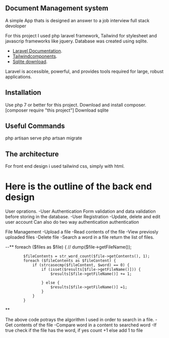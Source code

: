 ## Document Management system

A simple App thats is designed an answer to a job interview full stack devoloper

For this project I used php laravel framework, Tailwind for stylesheet and javascrip frameworks like jquery. Database was created using sqlite.

- [Laravel Documentation](https://laravel.com/docs/routing).
- [Tailwindcomponents](https://tailwindcomponents.com/).
- [Sqlite download](https://www.sqlite.org/download.html).

Laravel is accessible, powerful, and provides tools required for large, robust applications.

## Installation

Use php 7 or better for this project.
Download and install composer.
[composer require "this project"]
Download sqlite
 
## Useful Commands

php artisan serve
php artsan migrate

## The architecture

For front end design i used tailwind css, simply with html.
# Here is the outline of the back end design

User oprations.
-User Authentication
Form validation and data validation before storing in the database.
-User Registration
-Update, delete and edit user account
Can also do two way authentication authentication

File Management
-Upload a file
-Read contents of the file
-View previosly uploaded files
-Delete file
-Search a word in a file return the list of files.

--**
      foreach ($files as $file) {
          //  dump($file->getFileName());
            
            $fileContents = str_word_count($file->getContents(), 1);
            foreach ($fileContents as $fileContent) {
                if (strcasecmp($fileContent, $word) == 0) {
                    if (isset($results[$file->getFileName()])) {
                        $results[$file->getFileName()] += 1;
                        
                    } else {
                        $results[$file->getFileName()] =1;
                    }
                } 
            }

**

The above code potrays the algorithm I used in order to search in a file.
-Get contents of the file
-Compare word in a content to searched word
-If true check if the file has the word, if yes count +1 else add 1 to file

